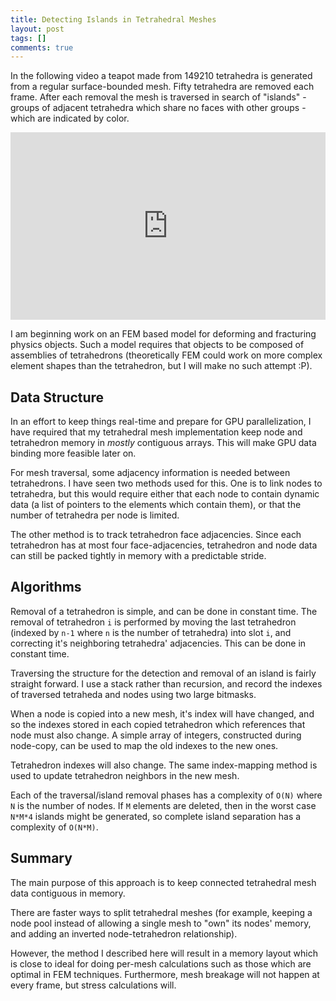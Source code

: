```yaml
---
title: Detecting Islands in Tetrahedral Meshes
layout: post
tags: []
comments: true
---
```


In the following video a teapot made from 149210 tetrahedra is generated from a regular surface-bounded mesh. Fifty tetrahedra are removed each frame. After each removal the mesh is traversed in search of "islands" - groups of adjacent tetrahedra which share no faces with other groups - which are indicated by color.

<iframe width="100%" height="300" src="https://www.youtube.com/embed/BwP3SIjHfZw" frameborder="0" allowfullscreen></iframe>

I am beginning work on an FEM based model for deforming and fracturing physics objects. Such a model requires that objects to be composed of assemblies of tetrahedrons (theoretically FEM could work on more complex element shapes than the tetrahedron, but I will make no such attempt :P).

## Data Structure ##

In an effort to keep things real-time and prepare for GPU parallelization, I have required that my tetrahedral mesh implementation keep node and tetrahedron memory in _mostly_ contiguous arrays. This will make GPU data binding more feasible later on.

For mesh traversal, some adjacency information is needed between tetrahedrons. I have seen two methods used for this. One is to link nodes to tetrahedra, but this would require either that each node to contain dynamic data (a list of pointers to the elements which contain them), or that the number of tetrahedra per node is limited.

The other method is to track tetrahedron face adjacencies. Since each tetrahedron has at most four face-adjacencies, tetrahedron and node data can still be packed tightly in memory with a predictable stride.

## Algorithms ##

Removal of a tetrahedron is simple, and can be done in constant time. The removal of tetrahedron `i` is performed by moving the last tetrahedron (indexed by `n-1` where `n` is the number of tetrahedra) into slot `i`, and correcting it's neighboring tetrahedra' adjacencies. This can be done in constant time.

Traversing the structure for the detection and removal of an island is fairly straight forward. I use a stack rather than recursion, and record the indexes of traversed tetraheda and nodes using two large bitmasks.

When a node is copied into a new mesh, it's index will have changed, and so the indexes stored in each copied tetrahedron which references that node must also change. A simple array of integers, constructed during node-copy, can be used to map the old indexes to the new ones.

Tetrahedron indexes will also change. The same index-mapping method is used to update tetrahedron neighbors in the new mesh.

Each of the traversal/island removal phases has a complexity of `O(N)` where `N` is the number of nodes. If `M` elements are deleted, then in the worst case `N*M*4` islands might be generated, so complete island separation has a complexity of `O(N*M)`.

## Summary ##

The main purpose of this approach is to keep connected tetrahedral mesh data contiguous in memory.

There are faster ways to split tetrahedral meshes (for example, keeping a node pool instead of allowing a single mesh to "own" its nodes' memory, and adding an inverted node-tetrahedron relationship).

However, the method I described here will result in a memory layout which is close to ideal for doing per-mesh calculations such as those which are optimal in FEM techniques. Furthermore, mesh breakage will not happen at every frame, but stress calculations will.